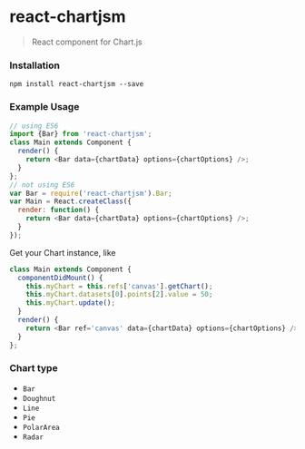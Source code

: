 # react-chartjsm
> React component for Chart.js

### Installation
`npm install react-chartjsm --save`
### Example Usage
```JavaScript
// using ES6
import {Bar} from 'react-chartjsm';
class Main extends Component {
  render() {
    return <Bar data={chartData} options={chartOptions} />;
  }
};
// not using ES6
var Bar = require('react-chartjsm').Bar;
var Main = React.createClass({
  render: function() {
    return <Bar data={chartData} options={chartOptions} />;
  }
});
```

Get your Chart instance, like
```JavaScript
class Main extends Component {
  componentDidMount() {
    this.myChart = this.refs['canvas'].getChart();
    this.myChart.datasets[0].points[2].value = 50;
    this.myChart.update();
  }
  render() {
    return <Bar ref='canvas' data={chartData} options={chartOptions} />;
  }
};
```
### Chart type
- `Bar`
- `Doughnut`
- `Line`
- `Pie`
- `PolarArea`
- `Radar`
